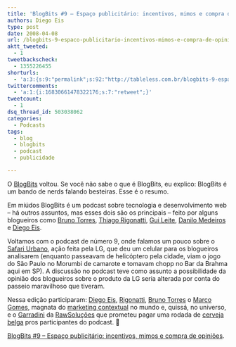 ```yaml
---
title: 'BlogBits #9 – Espaço publicitário: incentivos, mimos e compra de opiniões'
authors: Diego Eis
type: post
date: 2008-04-08
url: /blogbits-9-espaco-publicitario-incentivos-mimos-e-compra-de-opinioes/
aktt_tweeted:
  - 1
tweetbackscheck:
  - 1355226455
shorturls:
  - 'a:3:{s:9:"permalink";s:92:"http://tableless.com.br/blogbits-9-espaco-publicitario-incentivos-mimos-e-compra-de-opinioes";s:7:"tinyurl";s:26:"http://tinyurl.com/3pakhp9";s:4:"isgd";s:19:"http://is.gd/rGsl67";}'
twittercomments:
  - 'a:1:{i:16830661478322176;s:7:"retweet";}'
tweetcount:
  - 1
dsq_thread_id: 503038062
categories:
  - Podcasts
tags:
  - blog
  - blogbits
  - podcast
  - publicidade

---
```

O [BlogBits][1] voltou. Se você não sabe o que é BlogBits, eu explico: BlogBits é um bando de nerds falando besteiras. Esse é o resumo.
  
Em miúdos BlogBits é um podcast sobre tecnologia e desenvolvimento web &#8211; há outros assuntos, mas esses dois são os principais &#8211; feito por alguns blogueiros como [Bruno Torres][2], [Thiago Rigonatti][3], [Gui Leite][4], [Danilo Medeiros][5] e [Diego Eis][6].<!--more-->

Voltamos com o podcast de número 9, onde falamos um pouco sobre o [Safari Urbano][7], ação feita pela LG, que deu um celular para os blogueiros analisarem (enquanto passeavam de helicóptero pela cidade, viam o jogo do São Paulo no Morumbi de camarote e tomavam chopp no Bar da Brahma aqui em SP). A discussão no podcast teve como assunto a possibilidade da opinião dos blogueiros sobre o produto da LG seria alterada por conta do passeio maravilhoso que tiveram.

Nessa edição participaram: [Diego Eis][6], [Rigonatti][8], [Bruno Torres][2] o [Marco Gomes][9], magnata do [marketing contextual][10] no mundo e, quissá, no universo, e o [Garradini][11] da [RawSoluções][12] que prometeu pagar uma rodada de [cerveja belga][13] pros participantes do podcast. 🙂

[BlogBits #9 &#8211; Espaço publicitário: incentivos, mimos e compra de opiniões][14].

 [1]: http://blogbits.com.br
 [2]: http://brunotorres.net
 [3]: http://mobilelife.com.br/
 [4]: http://guileite.com
 [5]: http://digitalminds.com.br/
 [6]: http://tableless.com.br/
 [7]: http://twemes.com/safariurbano
 [8]: http://www.mobilelife.com.br/
 [9]: http://www.marcogomes.com/
 [10]: http://boo-box.com/
 [11]: http://www.twitter.com/garradini
 [12]: http://www.rawsolucoes.com.br/
 [13]: http://en.wikipedia.org/wiki/Maredsous_beer#Maredsous
 [14]: http://blogbits.com.br/arquivo/blogbits-podcast-9-espaco-publicitario-incentivos-mimos-e-compra-de-opinioes